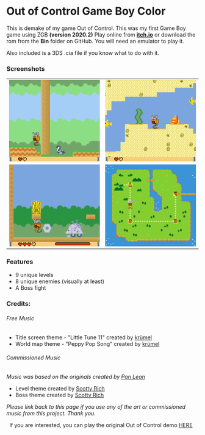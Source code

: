 # Out of Control Game Boy Color
This is demake of my game Out of Control.
This was my first Game Boy game using ZGB <b>(version 2020.2)</b>
Play online from **[itch.io](https://healthpotionstudios.itch.io/out-of-control-game-boy-color "itch.io")** or download the rom from the **Bin** folder on GitHub. You will need an emulator to play it.

Also included is a 3DS .cia file if you know what to do with it.

### Screenshots
<table>
<tr>
<td><img src="https://raw.githubusercontent.com/healthpotionstudios/Out-of-Control-Game-Boy-Color/main/screenshots/1.png" width="300">
</td>
<td><img src="https://raw.githubusercontent.com/healthpotionstudios/Out-of-Control-Game-Boy-Color/main/screenshots/2.png" width="300">
</td>
</tr>
<tr>
<td><img src="https://raw.githubusercontent.com/healthpotionstudios/Out-of-Control-Game-Boy-Color/main/screenshots/3.png" width="300">
</td>
<td><img src="https://raw.githubusercontent.com/healthpotionstudios/Out-of-Control-Game-Boy-Color/main/screenshots/4.png" width="300">
</td>
</tr>
</table>

### Features
- 9 unique levels
- 8 unique enemies (visually at least)
- A Boss fight

### Credits:
###### Free Music
- Title screen theme - "Little Tune 11" created by [krümel](https://github.com/DeerTears/GB-Studio-Community-Assets/tree/master/Music "GB Studio Community Assets")
- World map theme - "Peppy Pop Song" created by [krümel](https://github.com/DeerTears/GB-Studio-Community-Assets/tree/master/Music "GB Studio Community Assets")

###### Commissioned Music
_Music was based on the originals created by [Pan Lean](https://www.instagram.com/panljd/ "Instagram: panljd")_
- Level theme created by [Scotty Rich](https://twitter.com/scotty_rich "Twitter: Scotty Rich")
- Boss theme created by [Scotty Rich](https://twitter.com/scotty_rich "Twitter: Scotty Rich")

_Please  link back to this page if you use any of the art or commissioned music from this project. Thank you._

&nbsp;
If you are interested, you can play the original Out of Control demo [HERE](https://healthpotionstudios.itch.io/out-of-control-demo1 "itch.io")
